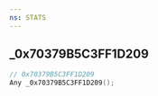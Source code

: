 ```yaml
---
ns: STATS
---
```

## _0x70379B5C3FF1D209

```c
// 0x70379B5C3FF1D209
Any _0x70379B5C3FF1D209();
```


